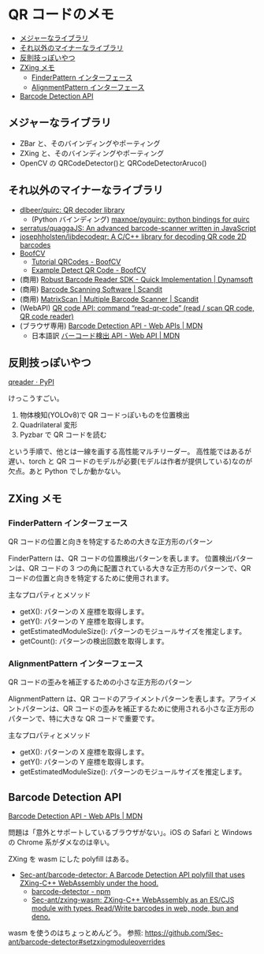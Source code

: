 # QR コードのメモ

- [メジャーなライブラリ](#メジャーなライブラリ)
- [それ以外のマイナーなライブラリ](#それ以外のマイナーなライブラリ)
- [反則技っぽいやつ](#反則技っぽいやつ)
- [ZXing メモ](#zxing-メモ)
  - [FinderPattern インターフェース](#finderpattern-インターフェース)
  - [AlignmentPattern インターフェース](#alignmentpattern-インターフェース)
- [Barcode Detection API](#barcode-detection-api)

## メジャーなライブラリ

- ZBar と、そのバインディングやポーティング
- ZXing と、そのバインディングやポーティング
- OpenCV の QRCodeDetector()と QRCodeDetectorAruco()

## それ以外のマイナーなライブラリ

- [dlbeer/quirc: QR decoder library](https://github.com/dlbeer/quirc)
  - (Python バインディング) [maxnoe/pyquirc: python bindings for quirc](https://github.com/maxnoe/pyquirc)
- [serratus/quaggaJS: An advanced barcode-scanner written in JavaScript](https://github.com/serratus/quaggaJS)
- [josephholsten/libdecodeqr: A C/C++ library for decoding QR code 2D barcodes](https://github.com/josephholsten/libdecodeqr/tree/master)
- [BoofCV](https://boofcv.org/index.php?title=Main_Page)
  - [Tutorial QRCodes - BoofCV](https://boofcv.org/index.php?title=Tutorial_QRCodes)
  - [Example Detect QR Code - BoofCV](https://boofcv.org/index.php?title=Example_Detect_QR_Code)
- (商用) [Robust Barcode Reader SDK - Quick Implementation | Dynamsoft](https://www.dynamsoft.com/barcode-reader/overview/)
- (商用) [Barcode Scanning Software | Scandit](https://www.scandit.com/products/barcode-scanning/)
- (商用) [MatrixScan | Multiple Barcode Scanner | Scandit](https://www.scandit.com/products/matrixscan/)
- (WebAPI) [QR code API: command “read-qr-code” (read / scan QR code, QR code reader)](https://goqr.me/api/doc/read-qr-code/)
- (ブラウザ専用) [Barcode Detection API - Web APIs | MDN](https://developer.mozilla.org/en-US/docs/Web/API/Barcode_Detection_API)
  - 日本語訳 [バーコード検出 API - Web API | MDN](https://developer.mozilla.org/ja/docs/Web/API/Barcode_Detection_API)

## 反則技っぽいやつ

[qreader · PyPI](https://pypi.org/project/qreader/)

けっこうすごい。

1. 物体検知(YOLOv8)で QR コードっぽいものを位置検出
2. Quadrilateral 変形
3. Pyzbar で QR コードを読む

という手順で、他とは一線を画する高性能マルチリーダー。
高性能ではあるが遅い、torch と QR コードのモデルが必要(モデルは作者が提供している)なのが欠点。あと Python でしか動かない。

## ZXing メモ

### FinderPattern インターフェース

QR コードの位置と向きを特定するための大きな正方形のパターン

FinderPattern は、QR コードの位置検出パターンを表します。
位置検出パターンは、QR コードの 3 つの角に配置されている大きな正方形のパターンで、QR コードの位置と向きを特定するために使用されます。

主なプロパティとメソッド

- getX(): パターンの X 座標を取得します。
- getY(): パターンの Y 座標を取得します。
- getEstimatedModuleSize(): パターンのモジュールサイズを推定します。
- getCount(): パターンの検出回数を取得します。

### AlignmentPattern インターフェース

QR コードの歪みを補正するための小さな正方形のパターン

AlignmentPattern は、QR コードのアライメントパターンを表します。アライメントパターンは、QR コードの歪みを補正するために使用される小さな正方形のパターンで、特に大きな QR コードで重要です。

主なプロパティとメソッド

- getX(): パターンの X 座標を取得します。
- getY(): パターンの Y 座標を取得します。
- getEstimatedModuleSize(): パターンのモジュールサイズを推定します。

## Barcode Detection API

[Barcode Detection API - Web APIs | MDN](https://developer.mozilla.org/en-US/docs/Web/API/Barcode_Detection_API)

問題は「意外とサポートしているブラウザがない」。iOS の Safari と Windows の Chrome 系がダメなのは辛い。

ZXing を wasm にした polyfill はある。

- [Sec-ant/barcode-detector: A Barcode Detection API polyfill that uses ZXing-C++ WebAssembly under the hood.](https://github.com/Sec-ant/barcode-detector)
  - [barcode-detector - npm](https://www.npmjs.com/package/barcode-detector/v/latest)
  - [Sec-ant/zxing-wasm: ZXing-C++ WebAssembly as an ES/CJS module with types. Read/Write barcodes in web, node, bun and deno.](https://github.com/Sec-ant/zxing-wasm)

wasm を使うのはちょっとめんどう。
参照: <https://github.com/Sec-ant/barcode-detector#setzxingmoduleoverrides>
